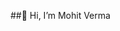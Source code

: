 ##👋 Hi, I’m Mohit Verma
<!-- - 👀 I’m interested in new technology 
- 🌱 I’m currently learning web development 
- 💞️ I’m looking to collaborate on ML,NLP,LLM 
📫 How to reach me - mohit2vrm@gmail.com -->


